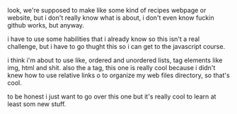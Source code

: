 look, we're supposed to make like some kind of recipes
webpage or website, but i don't really know what is about, i don't even know fuckin github works, but anyway. 

i have to use some habilities that i already know so this isn't a real challenge, but i have to go thught this so i can get to the javascript course.

i think i'm about to use like, ordered and unordered lists, tag elements like img, html and shit. also the a tag, this one is really cool because i didn't knew how to use relative links o to organize my web files directory, so that's cool.

to be honest i just want to go over this one but it's really cool to learn at least som new stuff.